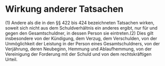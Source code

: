 # Wirkung anderer Tatsachen

(1) Andere als die in den §§ 422 bis 424 bezeichneten Tatsachen wirken, soweit sich nicht aus dem Schuldverhältnis ein anderes ergibt, nur für und gegen den Gesamtschuldner, in dessen Person sie eintreten.(2) Dies gilt insbesondere von der Kündigung, dem Verzug, dem Verschulden, von der Unmöglichkeit der Leistung in der Person eines Gesamtschuldners, von der Verjährung, deren Neubeginn, Hemmung und Ablaufhemmung, von der Vereinigung der Forderung mit der Schuld und von dem rechtskräftigen Urteil. 

